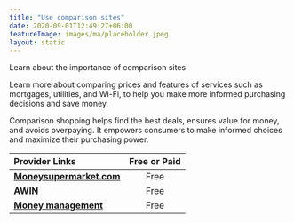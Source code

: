 ```yaml
---
title: "Use comparison sites"
date: 2020-09-01T12:49:27+06:00
featureImage: images/ma/placeholder.jpeg
layout: static
---
```


Learn about the importance of comparison sites

Learn more about comparing prices and features of services such as mortgages, utilities, and Wi-Fi, to help you make more informed purchasing decisions and save money.

Comparison shopping helps find the best deals, ensures value for money, and avoids overpaying. It empowers consumers to make informed choices and maximize their purchasing power.

| Provider Links      | Free or Paid  |  
| :-----------          | :--------------:      |  
| [**Moneysupermarket.com**](https://www.moneysupermarket.com) | Free | 
| [**AWIN**](https://www.awin.com/gb/affiliate-marketing/what-is-comparison-shopping) | Free  | 
| [**Money management**](https://www.moneymanagement.org/blog/comparison-shopping) | Free | 
  

<br/><br/>






